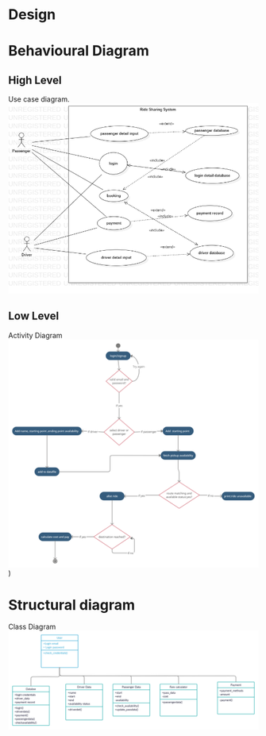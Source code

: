 # Design

# Behavioural Diagram
## High Level
 Use case diagram.
![HighLevelStructuralDiagram](UseCaseDiagram1.png)
## Low Level
 Activity Diagram
![HighLevelBehaviouralDiagram](behaviourdiag2.png))

# Structural diagram
 Class Diagram
![FeaturesLevelStructuralDiagram](structuraldiag.png)

